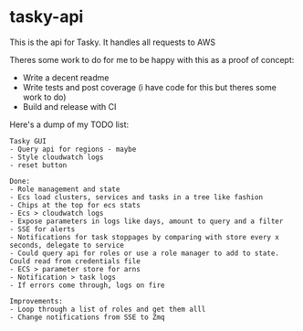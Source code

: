 # tasky-api
This is the api for Tasky. It handles all requests to AWS


Theres some work to do for me to be happy with this as a proof of concept:
- Write a decent readme
- Write tests and post coverage (i have code for this but theres some work to do)
- Build and release with CI

Here's a dump of my TODO list:
```
Tasky GUI
- Query api for regions - maybe
- Style cloudwatch logs
- reset button

Done:
- Role management and state
- Ecs load clusters, services and tasks in a tree like fashion
- Chips at the top for ecs stats
- Ecs > cloudwatch logs 
- Expose parameters in logs like days, amount to query and a filter
- SSE for alerts
- Notifications for task stoppages by comparing with store every x seconds, delegate to service
- Could query api for roles or use a role manager to add to state. Could read from credentials file
- ECS > parameter store for arns 
- Notification > task logs
- If errors come through, logs on fire

Improvements:
- Loop through a list of roles and get them alll
- Change notifications from SSE to Zmq


```